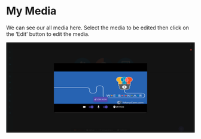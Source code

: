 # My Media

We can see our all media here. Select the media to be edited then click on the ‘Edit’ button to edit the media.

![](../.gitbook/assets/image%20%28210%29.png)


